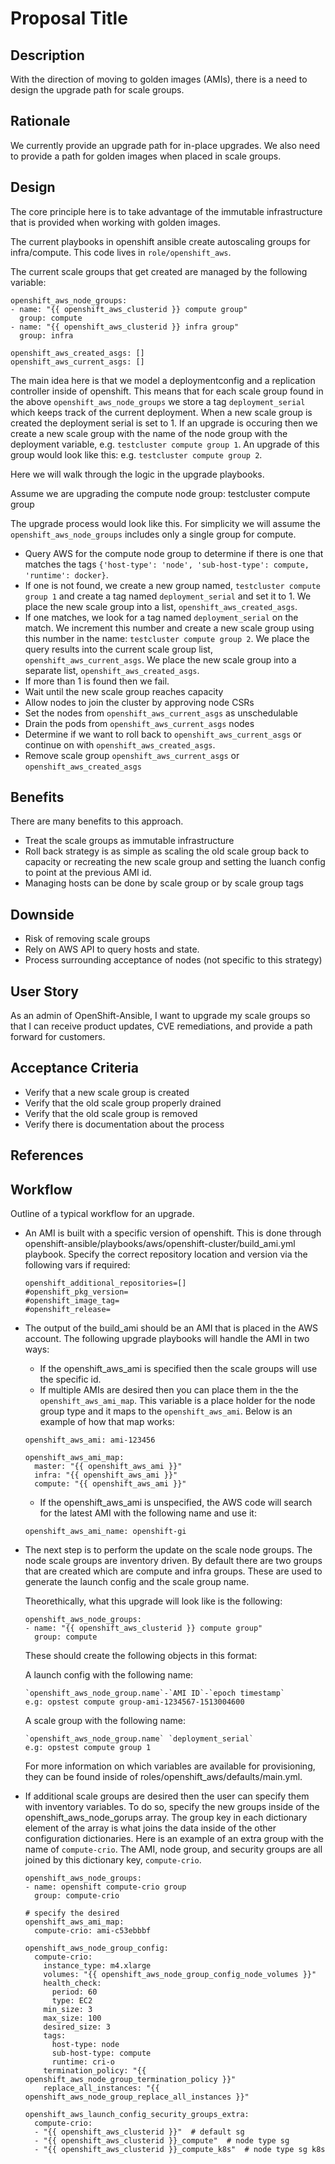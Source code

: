 # Proposal Title

## Description
With the direction of moving to golden images (AMIs), there is a need to design the
upgrade path for scale groups.

## Rationale
We currently provide an upgrade path for in-place upgrades.  We also need to provide a path
for golden images when placed in scale groups.

## Design
The core principle here is to take advantage of the immutable infrastructure that is provided
when working with golden images.

The current playbooks in openshift ansible create autoscaling groups for infra/compute.
 This code lives in `role/openshift_aws`.

The current scale groups that get created are managed by the following variable:
```
openshift_aws_node_groups:
- name: "{{ openshift_aws_clusterid }} compute group"
  group: compute
- name: "{{ openshift_aws_clusterid }} infra group"
  group: infra

openshift_aws_created_asgs: []
openshift_aws_current_asgs: []
```

The main idea here is that we model a deploymentconfig and a replication controller inside of openshift.  This means that for each scale group found in the above `openshift_aws_node_groups` we store a tag `deployment_serial` which keeps track of the current deployment.  When a new scale group is created the deployment serial is set to 1.  If an upgrade is occuring then we create a new scale group with the name of the node group with the deployment variable, e.g. `testcluster compute group 1`.  An upgrade of this group would look like this: e.g. `testcluster compute group 2`.

Here we will walk through the logic in the upgrade playbooks.

Assume we are upgrading the compute node group:
testcluster compute group

The upgrade process would look like this.  For simplicity we will assume the `openshift_aws_node_groups` includes only a single group for compute.
* Query AWS for the compute node group to determine if there is one that matches the tags `{'host-type': 'node', 'sub-host-type': compute, 'runtime': docker}`.
* If one is not found, we create a new group named, `testcluster compute group 1` and create a tag named `deployment_serial` and set it to 1. We place the new scale group into a list, `openshift_aws_created_asgs`.
* If one matches, we look for a tag named `deployment_serial` on the match.  We increment this number and create a new scale group using this number in the name: `testcluster compute group 2`.  We place the query results into the current scale group list, `openshift_aws_current_asgs`.  We place the new scale group into a separate list, `openshift_aws_created_asgs`.
* If more than 1 is found then we fail.
* Wait until the new scale group reaches capacity
* Allow nodes to join the cluster by approving node CSRs
* Set the nodes from `openshift_aws_current_asgs` as unschedulable
* Drain the pods from `openshift_aws_current_asgs` nodes
* Determine if we want to roll back to `openshift_aws_current_asgs` or continue on with `openshift_aws_created_asgs`.
* Remove scale group `openshift_aws_current_asgs` or `openshift_aws_created_asgs`

## Benefits

There are many benefits to this approach.

* Treat the scale groups as immutable infrastructure
* Roll back strategy is as simple as scaling the old scale group back to capacity or recreating the new scale group and setting the luanch config to point at the previous AMI id.
* Managing hosts can be done by scale group or by scale group tags

## Downside

* Risk of removing scale groups
* Rely on AWS API to query hosts and state.
* Process surrounding acceptance of nodes (not specific to this strategy)

## User Story
As an admin of OpenShift-Ansible,
I want to upgrade my scale groups
so that I can receive product updates, CVE remediations, and provide a path forward for customers.

## Acceptance Criteria
* Verify that a new scale group is created
* Verify that the old scale group properly drained
* Verify that the old scale group is removed
* Verify there is documentation about the process

## References


## Workflow

Outline of a typical workflow for an upgrade.
* An AMI is built with a specific version of openshift.
  This is done through openshift-ansible/playbooks/aws/openshift-cluster/build_ami.yml playbook.
  Specify the correct repository location and version via the following vars if required:
  ```
  openshift_additional_repositories=[]
  #openshift_pkg_version=
  #openshift_image_tag=
  #openshift_release=
  ```
* The output of the build_ami should be an AMI that is placed in the AWS account.
  The following upgrade playbooks will handle the AMI in two ways:
  * If the openshift_aws_ami is specified then the scale groups will use the specific id.
  * If multiple AMIs are desired then you can place them in the the `openshift_aws_ami_map`.  This
    variable is a place holder for the node group type and it maps to the `openshift_aws_ami`. Below
    is an example of how that map works:
  ```
  openshift_aws_ami: ami-123456

  openshift_aws_ami_map:
    master: "{{ openshift_aws_ami }}"
    infra: "{{ openshift_aws_ami }}"
    compute: "{{ openshift_aws_ami }}"
  ```
  * If the openshift_aws_ami is unspecified, the AWS code will search for the latest
    AMI with the following name and use it:
  ```
  openshift_aws_ami_name: openshift-gi
  ```
* The next step is to perform the update on the scale node groups.  The node scale groups are
  inventory driven.  By default there are two groups that are created which are compute
  and infra groups. These are used to generate the launch config and the scale group name.

  Theorethically, what this upgrade will look like is the following:
  ```
  openshift_aws_node_groups:
  - name: "{{ openshift_aws_clusterid }} compute group"
    group: compute
  ```

  These should create the following objects in this format: 

  A launch config with the following name:
  ```
  `openshift_aws_node_group.name`-`AMI ID`-`epoch timestamp`
  e.g: opstest compute group-ami-1234567-1513004600
  ```

  A scale group with the following name:
  ```
  `openshift_aws_node_group.name` `deployment_serial`
  e.g: opstest compute group 1

  ```

  For more information on which variables are available for provisioning, they can be
  found inside of roles/openshift_aws/defaults/main.yml.

* If additional scale groups are desired then the user can specify them with inventory variables. To do so, specify 
  the new groups inside of the openshift_aws_node_gorups array.
  The group key in each dictionary element of the array is what joins the data inside of the other configuration dictionaries.  Here is an example of
  an extra group with the name of `compute-crio`.  The AMI, node group, and security groups are all joined
  by this dictionary key, `compute-crio`.

  ```
  openshift_aws_node_groups:
  - name: openshift compute-crio group
    group: compute-crio

  # specify the desired
  openshift_aws_ami_map:
    compute-crio: ami-c53ebbbf

  openshift_aws_node_group_config:
    compute-crio:
      instance_type: m4.xlarge
      volumes: "{{ openshift_aws_node_group_config_node_volumes }}"
      health_check:
        period: 60
        type: EC2
      min_size: 3
      max_size: 100
      desired_size: 3
      tags:
        host-type: node
        sub-host-type: compute
        runtime: cri-o
      termination_policy: "{{ openshift_aws_node_group_termination_policy }}"
      replace_all_instances: "{{ openshift_aws_node_group_replace_all_instances }}"

  openshift_aws_launch_config_security_groups_extra:
    compute-crio:
    - "{{ openshift_aws_clusterid }}"  # default sg
    - "{{ openshift_aws_clusterid }}_compute"  # node type sg
    - "{{ openshift_aws_clusterid }}_compute_k8s"  # node type sg k8s
  ```
